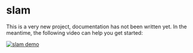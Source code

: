 # slam

This is a very new project, documentation has not been written yet. In the meantime, the following video can help you get started:

[![slam demo](https://img.youtube.com/vi/Pb-syT7zwtM/0.jpg)](https://www.youtube.com/watch?v=Pb-syT7zwtM)
